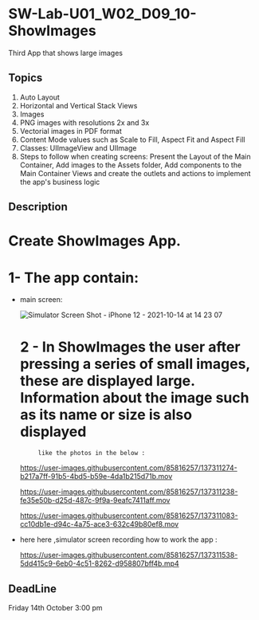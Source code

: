 # SW-Lab-U01_W02_D09_10-ShowImages
Third App that shows large images 

## Topics
1. Auto Layout
2. Horizontal and Vertical Stack Views
3. Images 
4. PNG images with resolutions 2x and 3x
5. Vectorial images in PDF format
6. Content Mode values such as Scale to Fill, Aspect Fit and Aspect Fill
7. Classes: UIImageView and UIImage
8. Steps to follow when creating screens: Present the Layout of the Main Container, Add images to the Assets folder, Add components to the Main Container Views and create the outlets and actions to implement the app's business logic

## Description
#  Create ShowImages  App. 
    
 # 1- The app contain:
  - main screen:
      
      ![Simulator Screen Shot - iPhone 12 - 2021-10-14 at 14 23 07](https://user-images.githubusercontent.com/85816257/137308280-dcdc6dbf-d582-48e8-b378-b60749918780.png)
      # 2 - In ShowImages the user after pressing a series of small images, these are displayed large. Information about the image such as its name or size is also displayed
      
             like the photos in the below :
       
       https://user-images.githubusercontent.com/85816257/137311274-b217a7ff-91b5-4bd5-b59e-4da1b215d71b.mov
       
       https://user-images.githubusercontent.com/85816257/137311238-fe35e50b-d25d-487c-9f9a-9eafc7411aff.mov
       
       https://user-images.githubusercontent.com/85816257/137311083-cc10db1e-d94c-4a75-ace3-632c49b80ef8.mov

- here here ,simulator screen recording how to work the app :

    https://user-images.githubusercontent.com/85816257/137311538-5dd415c9-6eb0-4c51-8262-d958807bff4b.mp4  


## DeadLine 
Friday 14th October 3:00 pm
